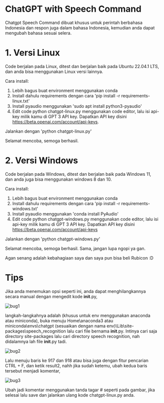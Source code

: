 # ChatGPT with Speech Command 

Chatgpt Speech Command dibuat khusus untuk perintah berbahasa Indonesia dan respon juga dalam bahasa Indonesia, kemudian anda dapat mengubah bahasa sesuai selera.

# 1. Versi Linux

Code berjalan pada Linux, ditest dan berjalan baik pada Ubuntu 22.04.1 LTS, dan anda bisa menggunakan Linux versi lainnya. 

Cara install:
1. Lebih bagus buat environment menggunakan conda
2. Install dahulu requirements dengan cara 'pip install -r requirements-linux.txt'
3. Install pyaudio menggunakan 'sudo apt install python3-pyaudio'
4. Edit code python chatgpt-linux.py menggunakan code editor, lalu isi api-key milik kamu di GPT 3 API key. Dapatkan API key disini https://beta.openai.com/account/api-keys.

Jalankan dengan 'python chatgpt-linux.py' 

Selamat mencoba, semoga berhasil. 

# 2. Versi Windows

Code berjalan pada Windows, ditest dan berjalan baik pada Windows 11, dan anda juga bisa menggunakan windows 8 dan 10. 

Cara install:
1. Lebih bagus buat environment menggunakan conda
2. Install dahulu requirements dengan cara 'pip install -r requirements-windows.txt'
3. Install pyaudio menggunakan 'conda install PyAudio'
4. Edit code python chatgpt-windows.py menggunakan code editor, lalu isi api-key milik kamu di GPT 3 API key. Dapatkan API key disini https://beta.openai.com/account/api-keys

Jalankan dengan 'python chatgpt-windows.py' 

Selamat mencoba, semoga berhasil. Sama, jangan lupa ngopi ya gan. 

Agan senang adalah kebahagiaan saya dan saya pun bisa beli Rubicon :D

# Tips
Jika anda menemukan opsi seperti ini, anda dapat menghilangkannya secara manual dengan mengedit kode __init__.py,

![bug1](https://user-images.githubusercontent.com/17795544/216879367-467d1aca-ac4b-4a82-ae14-0f489571d192.jpg)

langkah-langkahnya adalah (khusus untuk env menggunakan anaconda atau miniconda), buka menuju Home\anaconda3 atau miniconda\envs\chatgpt (sesuaikan dengan nama env)\Lib\site-packages\speech_recognition lalu cari file bernama __init__.py. Intinya cari saja directory site-packages lalu cari directory speech recognition, nah didalamnya lah file __init__.py tadi.

![bug2](https://user-images.githubusercontent.com/17795544/216879946-1e78c2ab-8365-43ab-b68d-2561d6bbf14f.jpg)

Lalu menuju baris ke 917 dan 918 atau bisa juga dengan fitur pencarian CTRL + F, dan ketik result2, nahh jika sudah ketemu, ubah kedua baris tersebut menjadi komentar,

![bug3](https://user-images.githubusercontent.com/17795544/216880356-779cab3b-4bfd-4163-867f-34f47d9ac22b.jpg)

Ubah jadi komentar menggunakan tanda tagar # seperti pada gambar, jika selesai lalu save dan jalankan ulang kode chatgpt-linux.py anda.
